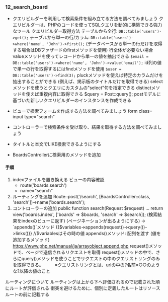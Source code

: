 ### 12_search_board

- クエリビルダーを利用して検索条件を組み立てる方法を調べてみましょう
  クエリビルダーは、PHPのコードを使ってSQLクエリを動的に構築できる強力なツール
  クエリビルダー取得方法
  テーブルから全行: `DB::table('users')->get();`
  テーブルから単一の行/カラム: `DB::table('users')->where('name', 'John')->first();`
  (データベースから単一の行だけを取得する場合はDBファザードのfirstメソッドを使用)
  行全体が必要ない場合valueメソッドを使ってレコードから単一の値を抽出できる
  `$email = DB::table('users')->where('name', 'John')->value('email');`
  id列の値で単一の行を取得するにはfindメソッドを使用
  `$user = DB::table('users')->find(3);`
  pluckメソッドを使えば特定のカラムだけを抽出することができる
  (例えば、掲示板のタイトルだけを取得できる)
  selectメソッドを使うとクエリにカスタムの"select"句を指定できる
  distinctメソッドを使えば重複内容に取得できる
  $query = Post::query(); postモデルに基づいた新しいクエリビルダーのインスタンスを作成できる
- ビューで検索フォームを作成する方法を調べてみましょう
  form class=
  input type="search"
- コントローラーで検索条件を受け取り、結果を取得する方法を調べてみましょう
  
- タイトルと本文でLIKE検索できるようにする
- BoardsControllerに検索用のメソッドを追加

#### 手順
1. indexファイルを置き換える
   ビューの内容確認
   -  route('boards.search')
   - name="search"
2. ルーティングを追加
   Route::post('/search', [BoardsController::class, 'search'])->name('boards.search');
3. コントローラーの追加
   public function search(Request $request)
   ...
   return view('boards.index', ['boards' => $boards, 'search' => $search]);
   (検索結果をindexのビューに返す)
   (ページネーションが出るようにする)
   → `appends()`メソッド
     {{$variables->appends(request()->query())->links()}} //$variablesはその時の値
     appends()メソッド: 配列を渡す (値を追加するメソッド) https://www.php.net/manual/ja/arrayobject.append.php
     request()メソッドで、ページで送信されるリクエストを取得
     request()メソッドの中で、さらにquery()メソッドを使うことでリクエストの中のクエリストリングのみを取得できる。
　　 ※クエリストリングとは、urlの中の?名前=○○のような?以降の値のこと

ルーティングについて
ルーティングは上から下へ評価されるので記載された順にルートが評価される
衝突を避けるために、個別に定義したルートはリソースルートの前に記載する
